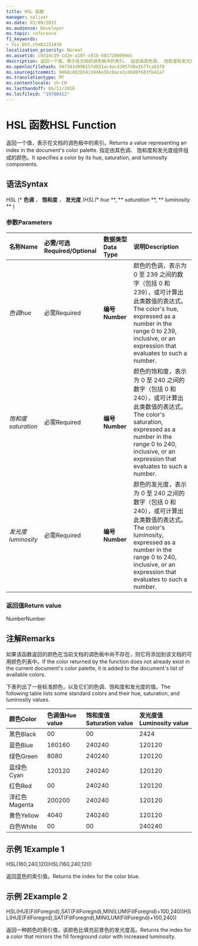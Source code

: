 ```yaml
---
title: HSL 函数
manager: soliver
ms.date: 03/09/2015
ms.audience: Developer
ms.topic: reference
f1_keywords:
- Vis_DSS.chm82251438
localization_priority: Normal
ms.assetid: c9314c39-1d2e-a18f-c01b-8817286099dc
description: 返回一个值，表示在文档的调色板中的索引。 指定由其色调、 饱和度和发光度组件组成的颜色。
ms.openlocfilehash: 50f343d990157d831ac4ac43057d0a2b7fca63f0
ms.sourcegitcommit: 9d60cd82b5413446e5bc8ace2cd689f683fb41a7
ms.translationtype: MT
ms.contentlocale: zh-CN
ms.lasthandoff: 06/11/2018
ms.locfileid: "19780412"
---
```

# <a name="hsl-function"></a><span data-ttu-id="b848a-104">HSL 函数</span><span class="sxs-lookup"><span data-stu-id="b848a-104">HSL Function</span></span>

<span data-ttu-id="b848a-105">返回一个值，表示在文档的调色板中的索引。</span><span class="sxs-lookup"><span data-stu-id="b848a-105">Returns a value representing an index in the document's color palette.</span></span> <span data-ttu-id="b848a-106">指定由其色调、 饱和度和发光度组件组成的颜色。</span><span class="sxs-lookup"><span data-stu-id="b848a-106">It specifies a color by its hue, saturation, and luminosity components.</span></span>
  
## <a name="syntax"></a><span data-ttu-id="b848a-107">语法</span><span class="sxs-lookup"><span data-stu-id="b848a-107">Syntax</span></span>

<span data-ttu-id="b848a-108">HSL (* **色调** *，* **饱和度** *，* **发光度** *)</span><span class="sxs-lookup"><span data-stu-id="b848a-108">HSL(** *hue* **, ** *saturation* **, ** *luminosity* ** )</span></span> 
  
### <a name="parameters"></a><span data-ttu-id="b848a-109">参数</span><span class="sxs-lookup"><span data-stu-id="b848a-109">Parameters</span></span>

|<span data-ttu-id="b848a-110">**名称**</span><span class="sxs-lookup"><span data-stu-id="b848a-110">**Name**</span></span>|<span data-ttu-id="b848a-111">**必需/可选**</span><span class="sxs-lookup"><span data-stu-id="b848a-111">**Required/Optional**</span></span>|<span data-ttu-id="b848a-112">**数据类型**</span><span class="sxs-lookup"><span data-stu-id="b848a-112">**Data Type**</span></span>|<span data-ttu-id="b848a-113">**说明**</span><span class="sxs-lookup"><span data-stu-id="b848a-113">**Description**</span></span>|
|:-----|:-----|:-----|:-----|
| <span data-ttu-id="b848a-114">_色调_</span><span class="sxs-lookup"><span data-stu-id="b848a-114">_hue_</span></span> <br/> |<span data-ttu-id="b848a-115">必需</span><span class="sxs-lookup"><span data-stu-id="b848a-115">Required</span></span>  <br/> |<span data-ttu-id="b848a-116">**编号**</span><span class="sxs-lookup"><span data-stu-id="b848a-116">**Number**</span></span> <br/> |<span data-ttu-id="b848a-117">颜色的色调，表示为 0 至 239 之间的数字（包括 0 和 239），或可计算出此类数值的表达式。</span><span class="sxs-lookup"><span data-stu-id="b848a-117">The color's hue, expressed as a number in the range 0 to 239, inclusive, or an expression that evaluates to such a number.</span></span>  <br/> |
| <span data-ttu-id="b848a-118">_饱和度_</span><span class="sxs-lookup"><span data-stu-id="b848a-118">_saturation_</span></span> <br/> |<span data-ttu-id="b848a-119">必需</span><span class="sxs-lookup"><span data-stu-id="b848a-119">Required</span></span>  <br/> |<span data-ttu-id="b848a-120">**编号**</span><span class="sxs-lookup"><span data-stu-id="b848a-120">**Number**</span></span> <br/> |<span data-ttu-id="b848a-121">颜色的饱和度，表示为 0 至 240 之间的数字（包括 0 和 240），或可计算出此类数值的表达式。</span><span class="sxs-lookup"><span data-stu-id="b848a-121">The color's saturation, expressed as a number in the range 0 to 240, inclusive, or an expression that evaluates to such a number.</span></span>  <br/> |
| <span data-ttu-id="b848a-122">_发光度_</span><span class="sxs-lookup"><span data-stu-id="b848a-122">_luminosity_</span></span> <br/> |<span data-ttu-id="b848a-123">必需</span><span class="sxs-lookup"><span data-stu-id="b848a-123">Required</span></span>  <br/> |<span data-ttu-id="b848a-124">**编号**</span><span class="sxs-lookup"><span data-stu-id="b848a-124">**Number**</span></span> <br/> | <span data-ttu-id="b848a-125">颜色的发光度，表示为 0 至 240 之间的数字（包括 0 和 240），或可计算出此类数值的表达式。</span><span class="sxs-lookup"><span data-stu-id="b848a-125">The color's luminosity, expressed as a number in the range 0 to 240, inclusive, or an expression that evaluates to such a number.</span></span>  <br/> |
   
### <a name="return-value"></a><span data-ttu-id="b848a-126">返回值</span><span class="sxs-lookup"><span data-stu-id="b848a-126">Return value</span></span>

<span data-ttu-id="b848a-127">Number</span><span class="sxs-lookup"><span data-stu-id="b848a-127">Number</span></span>
  
## <a name="remarks"></a><span data-ttu-id="b848a-128">注解</span><span class="sxs-lookup"><span data-stu-id="b848a-128">Remarks</span></span>

<span data-ttu-id="b848a-129">如果该函数返回的颜色在当前文档的调色板中尚不存在，则它将添加到该文档的可用颜色列表中。</span><span class="sxs-lookup"><span data-stu-id="b848a-129">If the color returned by the function does not already exist in the current document's color palette, it is added to the document's list of available colors.</span></span> 
  
<span data-ttu-id="b848a-130">下表列出了一些标准颜色，以及它们的色调、饱和度和发光度的值。</span><span class="sxs-lookup"><span data-stu-id="b848a-130">The following table lists some standard colors and their hue, saturation, and luminosity values.</span></span> 
  
|<span data-ttu-id="b848a-131">**颜色**</span><span class="sxs-lookup"><span data-stu-id="b848a-131">**Color**</span></span>|<span data-ttu-id="b848a-132">**色调值**</span><span class="sxs-lookup"><span data-stu-id="b848a-132">**Hue value**</span></span>|<span data-ttu-id="b848a-133">**饱和度值**</span><span class="sxs-lookup"><span data-stu-id="b848a-133">**Saturation value**</span></span>|<span data-ttu-id="b848a-134">**发光度值**</span><span class="sxs-lookup"><span data-stu-id="b848a-134">**Luminosity value**</span></span>|
|:-----|:-----|:-----|:-----|
|<span data-ttu-id="b848a-135">黑色</span><span class="sxs-lookup"><span data-stu-id="b848a-135">Black</span></span>  <br/> |<span data-ttu-id="b848a-136">0</span><span class="sxs-lookup"><span data-stu-id="b848a-136">0</span></span>  <br/> |<span data-ttu-id="b848a-137">0</span><span class="sxs-lookup"><span data-stu-id="b848a-137">0</span></span>  <br/> |<span data-ttu-id="b848a-138">24</span><span class="sxs-lookup"><span data-stu-id="b848a-138">24</span></span>  <br/> |
|<span data-ttu-id="b848a-139">蓝色</span><span class="sxs-lookup"><span data-stu-id="b848a-139">Blue</span></span>  <br/> |<span data-ttu-id="b848a-140">160</span><span class="sxs-lookup"><span data-stu-id="b848a-140">160</span></span>  <br/> |<span data-ttu-id="b848a-141">240</span><span class="sxs-lookup"><span data-stu-id="b848a-141">240</span></span>  <br/> |<span data-ttu-id="b848a-142">120</span><span class="sxs-lookup"><span data-stu-id="b848a-142">120</span></span>  <br/> |
|<span data-ttu-id="b848a-143">绿色</span><span class="sxs-lookup"><span data-stu-id="b848a-143">Green</span></span>  <br/> |<span data-ttu-id="b848a-144">80</span><span class="sxs-lookup"><span data-stu-id="b848a-144">80</span></span>  <br/> |<span data-ttu-id="b848a-145">240</span><span class="sxs-lookup"><span data-stu-id="b848a-145">240</span></span>  <br/> |<span data-ttu-id="b848a-146">120</span><span class="sxs-lookup"><span data-stu-id="b848a-146">120</span></span>  <br/> |
|<span data-ttu-id="b848a-147">蓝绿色</span><span class="sxs-lookup"><span data-stu-id="b848a-147">Cyan</span></span>  <br/> |<span data-ttu-id="b848a-148">120</span><span class="sxs-lookup"><span data-stu-id="b848a-148">120</span></span>  <br/> |<span data-ttu-id="b848a-149">240</span><span class="sxs-lookup"><span data-stu-id="b848a-149">240</span></span>  <br/> |<span data-ttu-id="b848a-150">120</span><span class="sxs-lookup"><span data-stu-id="b848a-150">120</span></span>  <br/> |
|<span data-ttu-id="b848a-151">红色</span><span class="sxs-lookup"><span data-stu-id="b848a-151">Red</span></span>  <br/> |<span data-ttu-id="b848a-152">0</span><span class="sxs-lookup"><span data-stu-id="b848a-152">0</span></span>  <br/> |<span data-ttu-id="b848a-153">240</span><span class="sxs-lookup"><span data-stu-id="b848a-153">240</span></span>  <br/> |<span data-ttu-id="b848a-154">120</span><span class="sxs-lookup"><span data-stu-id="b848a-154">120</span></span>  <br/> |
|<span data-ttu-id="b848a-155">洋红色</span><span class="sxs-lookup"><span data-stu-id="b848a-155">Magenta</span></span>  <br/> |<span data-ttu-id="b848a-156">200</span><span class="sxs-lookup"><span data-stu-id="b848a-156">200</span></span>  <br/> |<span data-ttu-id="b848a-157">240</span><span class="sxs-lookup"><span data-stu-id="b848a-157">240</span></span>  <br/> |<span data-ttu-id="b848a-158">120</span><span class="sxs-lookup"><span data-stu-id="b848a-158">120</span></span>  <br/> |
|<span data-ttu-id="b848a-159">黄色</span><span class="sxs-lookup"><span data-stu-id="b848a-159">Yellow</span></span>  <br/> |<span data-ttu-id="b848a-160">40</span><span class="sxs-lookup"><span data-stu-id="b848a-160">40</span></span>  <br/> |<span data-ttu-id="b848a-161">240</span><span class="sxs-lookup"><span data-stu-id="b848a-161">240</span></span>  <br/> |<span data-ttu-id="b848a-162">120</span><span class="sxs-lookup"><span data-stu-id="b848a-162">120</span></span>  <br/> |
|<span data-ttu-id="b848a-163">白色</span><span class="sxs-lookup"><span data-stu-id="b848a-163">White</span></span>  <br/> |<span data-ttu-id="b848a-164">0</span><span class="sxs-lookup"><span data-stu-id="b848a-164">0</span></span>  <br/> |<span data-ttu-id="b848a-165">0</span><span class="sxs-lookup"><span data-stu-id="b848a-165">0</span></span>  <br/> |<span data-ttu-id="b848a-166">240</span><span class="sxs-lookup"><span data-stu-id="b848a-166">240</span></span>  <br/> |
   
## <a name="example-1"></a><span data-ttu-id="b848a-167">示例 1</span><span class="sxs-lookup"><span data-stu-id="b848a-167">Example 1</span></span>

<span data-ttu-id="b848a-168">HSL(160,240,120)</span><span class="sxs-lookup"><span data-stu-id="b848a-168">HSL(160,240,120)</span></span>
  
<span data-ttu-id="b848a-169">返回蓝色的索引值。</span><span class="sxs-lookup"><span data-stu-id="b848a-169">Returns the index for the color blue.</span></span>
  
## <a name="example-2"></a><span data-ttu-id="b848a-170">示例 2</span><span class="sxs-lookup"><span data-stu-id="b848a-170">Example 2</span></span>

<span data-ttu-id="b848a-171">HSL(HUE(FillForegnd),SAT(FillForegnd),MIN(LUM(FillForegnd)+100,240))</span><span class="sxs-lookup"><span data-stu-id="b848a-171">HSL(HUE(FillForegnd),SAT(FillForegnd),MIN(LUM(FillForegnd)+100,240))</span></span>
  
<span data-ttu-id="b848a-172">返回一种颜色的索引值，该颜色比填充前景色的发光度高。</span><span class="sxs-lookup"><span data-stu-id="b848a-172">Returns the index for a color that mirrors the fill foreground color with increased luminosity.</span></span>
  

